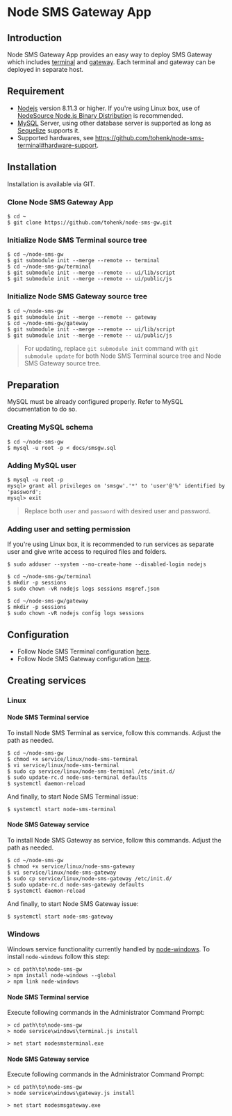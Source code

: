 # Node SMS Gateway App

## Introduction

Node SMS Gateway App provides an easy way to deploy SMS Gateway which includes
[terminal](https://github.com/tohenk/node-sms-terminal) and
[gateway](https://github.com/tohenk/node-sms-gateway). Each terminal and gateway
can be deployed in separate host.

## Requirement

- [Nodejs](https://nodejs.org/) version 8.11.3 or higher. If you're using Linux
  box, use of [NodeSource Node.js Binary Distribution](https://github.com/nodesource/distributions)
  is recommended.
- [MySQL](https://mysql.com/) Server, using other database server is supported
  as long as [Sequelize](http://docs.sequelizejs.com/) supports it.
- Supported hardwares, see https://github.com/tohenk/node-sms-terminal#hardware-support.

## Installation

Installation is available via GIT.

### Clone Node SMS Gateway App

```
$ cd ~
$ git clone https://github.com/tohenk/node-sms-gw.git
```

### Initialize Node SMS Terminal source tree

```
$ cd ~/node-sms-gw
$ git submodule init --merge --remote -- terminal
$ cd ~/node-sms-gw/terminal
$ git submodule init --merge --remote -- ui/lib/script
$ git submodule init --merge --remote -- ui/public/js
```

### Initialize Node SMS Gateway source tree

```
$ cd ~/node-sms-gw
$ git submodule init --merge --remote -- gateway
$ cd ~/node-sms-gw/gateway
$ git submodule init --merge --remote -- ui/lib/script
$ git submodule init --merge --remote -- ui/public/js
```

> For updating, replace `git submodule init` command with
> `git submodule update` for both Node SMS Terminal source tree and
> Node SMS Gateway source tree.

## Preparation

MySQL must be already configured properly. Refer to MySQL documentation to do
so.

### Creating MySQL schema

```
$ cd ~/node-sms-gw
$ mysql -u root -p < docs/smsgw.sql
```

### Adding MySQL user

```
$ mysql -u root -p
mysql> grant all privileges on 'smsgw'.'*' to 'user'@'%' identified by 'password';
mysql> exit
```

> Replace both `user` and `password` with desired user and password.

### Adding user and setting permission

If you're using Linux box, it is recommended to run services as separate user
and give write access to required files and folders.

```
$ sudo adduser --system --no-create-home --disabled-login nodejs

$ cd ~/node-sms-gw/terminal
$ mkdir -p sessions
$ sudo chown -vR nodejs logs sessions msgref.json

$ cd ~/node-sms-gw/gateway
$ mkdir -p sessions
$ sudo chown -vR nodejs config logs sessions
```

## Configuration

- Follow Node SMS Terminal configuration [here](https://github.com/tohenk/node-sms-terminal/blob/master/README.md#configuration).
- Follow Node SMS Gateway configuration [here](https://github.com/tohenk/node-sms-gateway/blob/master/README.md#configuration).

## Creating services

### Linux

#### Node SMS Terminal service

To install Node SMS Terminal as service, follow this commands. Adjust the path as needed.

```
$ cd ~/node-sms-gw
$ chmod +x service/linux/node-sms-terminal
$ vi service/linux/node-sms-terminal
$ sudo cp service/linux/node-sms-terminal /etc/init.d/
$ sudo update-rc.d node-sms-terminal defaults
$ systemctl daemon-reload
```

And finally, to start Node SMS Terminal issue:

```
$ systemctl start node-sms-terminal
```

#### Node SMS Gateway service

To install Node SMS Gateway as service, follow this commands. Adjust the path as needed.

```
$ cd ~/node-sms-gw
$ chmod +x service/linux/node-sms-gateway
$ vi service/linux/node-sms-gateway
$ sudo cp service/linux/node-sms-gateway /etc/init.d/
$ sudo update-rc.d node-sms-gateway defaults
$ systemctl daemon-reload
```

And finally, to start Node SMS Gateway issue:

```
$ systemctl start node-sms-gateway
```

### Windows

Windows service functionality currently handled by
[node-windows](https://github.com/coreybutler/node-windows). To install
`node-windows` follow this step:

```
> cd path\to\node-sms-gw
> npm install node-windows --global
> npm link node-windows
```

#### Node SMS Terminal service

Execute following commands in the Administrator Command Prompt:

```
> cd path\to\node-sms-gw
> node service\windows\terminal.js install

> net start nodesmsterminal.exe
```

#### Node SMS Gateway service

Execute following commands in the Administrator Command Prompt:

```
> cd path\to\node-sms-gw
> node service\windows\gateway.js install

> net start nodesmsgateway.exe
```